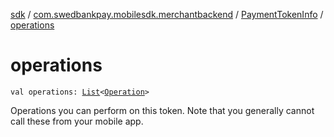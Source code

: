 [sdk](../../index.md) / [com.swedbankpay.mobilesdk.merchantbackend](../index.md) / [PaymentTokenInfo](index.md) / [operations](./operations.md)

# operations

`val operations: `[`List`](https://kotlinlang.org/api/latest/jvm/stdlib/kotlin.collections/-list/index.html)`<`[`Operation`](../-operation/index.md)`>`

Operations you can perform on this token.
Note that you generally cannot call these from your mobile app.

